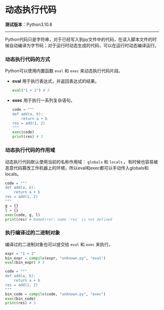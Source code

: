 动态执行代码
================================================================================

__测试版本__：Python3.10.8

--------------------------------------------------------------------------------

Python代码只是字符串，对于已经写入到py文件中的代码，在读入脚本文件的时候自动编译为字节码；对于运行时动态生成的代码，可以在运行时动态编译运行。


### 动态执行代码的方式

Python可以使用内置函数 `eval` 和 `exec` 来动态执行代码片段。

* __eval__ 用于执行表达式，并返回表达式的结果。

  ```python
  eval("1 + 2") # 3
  ```

* __exec__ 用于执行一系列复杂语句。

  ```python
  code = """
  def add(a, b):
      return a + b
  res = add(1, 2)
  """
  exec(code)
  print(res) # 3
  ```

### 动态执行代码的作用域

动态执行代码默认使用当前的名称作用域： `globals` 和 `locals` 。有时候也容易被恶意代码篡改工作机器上的环境，所以eval和exec都可以手动传入globals和locals。

```python
code = """
def add(a, b):
    return a + b
res = add(1, 2)
"""
g = {}
l = {}
exec(code, g, l)
print(res) # NameError: name 'res' is not defined
```

### 执行编译过的二进制对象

编译过的二进制对象也可以提交给 `eval` 和 `exec` 来执行。

```python
expr = "1 + 2"
bin_expr = compile(expr, "unknown.py", "eval")
eval(bin_expr) # 3

code = """
def add(a, b):
    return a + b
res = add(1, 2)
"""
bin_code = compile(code, "unknown.py", "exec")
exec(bin_code)
print(res) # 3
```
